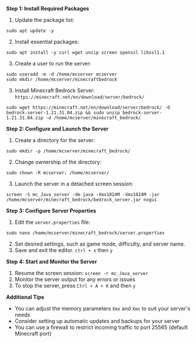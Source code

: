 **Step 1: Install Required Packages**

1. Update the package list:
```
sudo apt update -y
```
2. Install essential packages:
```
sudo apt install -y curl wget unzip screen openssl libssl1.1
```
3. Create a user to run the server:
```
sudo useradd -m -d /home/mcserver mcserver
sudo mkdir /home/mcserver/minecraftbedrock
```
3. Install Minecraft Bedrock Server: `https://minecraft.net/en/download/server/bedrock/`
```
sudo wget https://minecraft.net/en/download/server/bedrock/ -O bedrock-server-1.21.31.04.zip && sudo unzip bedrock-server-1.21.31.04.zip -d /home/mcserver/minecraft_bedrock/
```


**Step 2: Configure and Launch the Server**

1. Create a directory for the server:
```
sudo mkdir -p /home/mcserver/minecraft_bedrock/
```
2. Change ownership of the directory:
```
sudo chown -R mcserver: /home/mcserver/
```
3. Launch the server in a detached screen session:
```
screen -S mc_Java_server -dm java -Xmx1024M -Xms1024M -jar /home/mcserver/minecraft_bedrock/bedrock_server.jar nogui
```

**Step 3: Configure Server Properties**

1. Edit the `server.properties` file:
```
sudo nano /home/mcserver/minecraft_bedrock/server.properties
```
2. Set desired settings, such as game mode, difficulty, and server name.
4. Save and exit the editor. `ctrl + x` then `y` 

**Step 4: Start and Monitor the Server**

1. Resume the screen session: `screen -r mc_Java_server`
2. Monitor the server output for any errors or issues
3. To stop the server, press `Ctrl + A + K` and then `y`

**Additional Tips**

* You can adjust the memory parameters `Xmx` and `Xms` to suit your server's needs
* Consider setting up automatic updates and backups for your server
* You can use a firewall to restrict incoming traffic to port 25565 (default Minecraft port)

